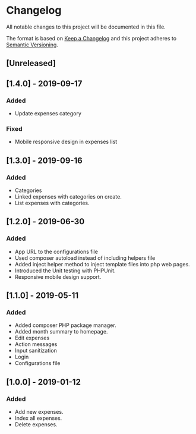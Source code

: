 # Changelog
All notable changes to this project will be documented in this file.

The format is based on [Keep a Changelog](http://keepachangelog.com/en/1.0.0/)
and this project adheres to [Semantic Versioning](http://semver.org/spec/v2.0.0.html).

## [Unreleased]
## [1.4.0] - 2019-09-17
### Added
- Update expenses category

### Fixed
- Mobile responsive design in expenses list

## [1.3.0] - 2019-09-16
### Added
- Categories
- Linked expenses with categories on create.
- List expenses with categories.

## [1.2.0] - 2019-06-30
### Added
- App URL to the configurations file
- Used composer autoload instead of including helpers file
- Added inject helper method to inject template files into php web pages.
- Introduced the Unit testing with PHPUnit.
- Responsive mobile design support.

## [1.1.0] - 2019-05-11
### Added
- Added composer PHP package manager.
- Added month summary to homepage.
- Edit expenses
- Action messages
- Input sanitization
- Login
- Configurations file

## [1.0.0] - 2019-01-12
### Added
- Add new expenses.
- Index all expenses.
- Delete expenses.
